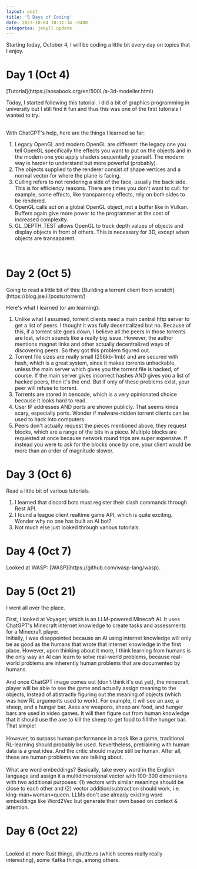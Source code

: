 ```yaml
---
layout: post
title: '5 Days of Coding'
date: 2023-10-04 10:11:34 -0400
categories: jekyll update
---
```


Starting today, October 4, I will be coding a little bit every day on topics that I enjoy.

<h1>Day 1 (Oct 4)</h1>
[Tutorial](https://aosabook.org/en/500L/a-3d-modeller.html)
<p>

Today, I started following this tutorial. I did a bit of graphics programming in university but I still find it fun and thus this was one of the first tutorials I wanted to try.
<br>

<br>
With ChatGPT's help, here are the things I learned so far: 
<ol>
  <li>Legacy OpenGL and modern OpenGL are different: the legacy one you tell OpenGL specifically the effects you want to put on the objects and in the modern one you apply shaders sequentially yourself. The modern way is harder to understand but more powerful (probably). </li>
  <li>The objects supplied to the renderer consist of shape vertices and a normal vector for where the plane is facing. </li>
  <li>Culling refers to not rendering a side of the face, usually the back side. This is for efficiency reasons. There are times you don't want to cull: for example, some effects, like transparency effects, rely on both sides to be rendered. </li>
  <li>OpenGL calls act on a global OpenGL object, not a buffer like in Vulkan. Buffers again give more power to the programmer at the cost of increased complexity. </li>
  <li>GL_DEPTH_TEST allows OpenGL to track depth values of objects and display objects in front of others. This is necessary for 3D, except when objects are transaparent. </li>

</ol> 
<br>
</p>

<h1>Day 2 (Oct 5)</h1>
Going to read a little bit of this: [Building a torrent client from scratch](https://blog.jse.li/posts/torrent/)
<p>
Here's what I learned (or am learning):
<ol>
    <li>Unlike what I assumed, torrent clients need a main central http server to get a list of peers. I thought it was fully decentralized but no. Because of this, if a torrent site goes down, I believe all the peers in those torrents are lost, which sounds like a really big issue. However, the author mentions magnet links and other actually decentralized ways of discovering peers. So they got this problem figured out. </li>
    <li>Torrent file sizes are really small (256kb-1mb) and are secured with hash, which is a great system, since it makes torrents unhackable, unless the main server which gives you the torrent file is hacked, of course. If the main server gives incorrect hashes AND gives you a list of hacked peers, then it's the end.  But if only of these problems exist, your peer will refuse to torrent.  </li>
    <li>Torrents are stored in bencode, which is a very opinionated choice because it looks hard to read. </li>
    <li>User IP addresses AND ports are shown publicly. That seems kinda scary, especially ports. Wonder if malware-ridden torrent clients can be used to hack into computers. </li>
    <li>Peers don't actually request the pieces mentioned above, they request blocks, which are a range of the bits in a piece. Multiple blocks are requested at once because network round trips are super expensive. If instead you were to ask for the blocks once by one, your client would be more than an order of magnitude slower. </li>

</ol>
</p>

<h1>Day 3 (Oct 6)</h1>

<p>
Read a little bit of various tutorials.
<ol>
    <li>I learned that discord bots must register their slash commands through Rest API.  </li>
    <li>I found a league client realtime game API, which is quite exciting. Wonder why no one has built an AI bot?</li>
    <li>Not much else just looked through various tutorials.</li>

</ol>
</p>

<h1>Day 4 (Oct 7)</h1>
Looked at WASP: [WASP](https://github.com/wasp-lang/wasp).

<h1>Day 5 (Oct 21)</h1>
I went all over the place.
<p>
First, I looked at Voyager, which is an LLM-powered Minecaft AI. It uses ChatGPT's Minecraft internet knowledge to create tasks and assessments for a Minecraft player. 
<br>Initially, I was disappointed because an AI using internet knowledge will only be as good as the humans that wrote that internet knowledge in the first place. However, upon thinking about it more, I think learning from humans is the only way an AI can learn to solve real-world problems, because real-world problems are inherently human problems that are documented by humans. 
<br>
<br>And once ChatGPT image comes out (don't think it's out yet), the minecraft player will be able to see the game and actually assign meaning to the objects, instead of abstractly figuring out the meaning of objects (which was how RL arguments used to work). For example, it will see an axe, a sheep, and a hungar bar. Axes are weapons, sheep are food, and hunger bars are used in video games. It will then figure out from human knowledge that it should use the axe to kill the sheep to get food to fill the hunger bar. That simple!
<br><br>However, to surpass human performance in a task like a game, traditional RL-learning should probably be used. Nevertheless, pretraining with human data is a great idea. And the critic should maybe still be human. After all, these are human problems we are talking about.

<br>
<br>What are word embeddings? Basically, take every word in the English language and assign it a multidimensional vector with 100-300 dimensions with two additional purposes: (1) vectors with similar meanings should be close to each other and (2) vector addition/subtraction should work, i.e. king-man+woman=queen. LLMs don't use already existing word embeddings like Word2Vec but generate their own based on context & attention. <br>

</p>

<h1>Day 6 (Oct 22)</h1>
<p>

<br>Looked at more Rust things, shuttle.rs (which seems really really interesting), some Kafka things, among others. <br>
<br><br>

</p>

<!---
<h1></h1>
<p>
<br><br>
<br><br>
</p>
-->
